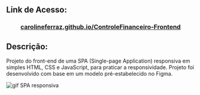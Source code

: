 <h2>Link de Acesso: </h2>
<h3 align="center"><a href="https://carolineferraz.github.io/ControleFinanceiro-Frontend/">carolineferraz.github.io/ControleFinanceiro-Frontend</a></h3>




<h2>Descrição:</h2>
Projeto do front-end de uma SPA (Single-page Application) responsiva em simples HTML, CSS e JavaScript, para praticar a responsividade. Projeto foi desenvolvido com base em um modelo pré-estabelecido no Figma.




 ![gif SPA responsiva](https://user-images.githubusercontent.com/95757534/155044190-05d2b19c-d517-4e8e-b3e5-b83847468478.gif)

